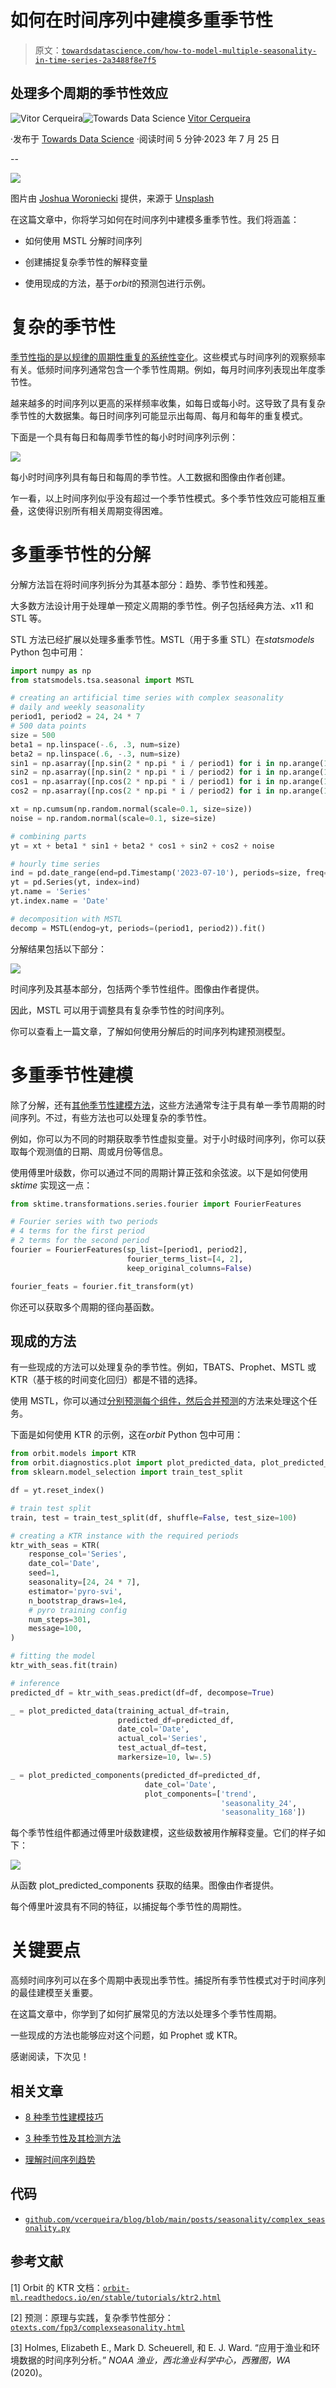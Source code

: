 # 如何在时间序列中建模多重季节性

> 原文：[`towardsdatascience.com/how-to-model-multiple-seasonality-in-time-series-2a3488f8e7f5`](https://towardsdatascience.com/how-to-model-multiple-seasonality-in-time-series-2a3488f8e7f5)

## **处理多个周期的季节性效应**

[](https://vcerq.medium.com/?source=post_page-----2a3488f8e7f5--------------------------------)![Vitor Cerqueira](https://vcerq.medium.com/?source=post_page-----2a3488f8e7f5--------------------------------)[](https://towardsdatascience.com/?source=post_page-----2a3488f8e7f5--------------------------------)![Towards Data Science](https://towardsdatascience.com/?source=post_page-----2a3488f8e7f5--------------------------------) [Vitor Cerqueira](https://vcerq.medium.com/?source=post_page-----2a3488f8e7f5--------------------------------)

·发布于 [Towards Data Science](https://towardsdatascience.com/?source=post_page-----2a3488f8e7f5--------------------------------) ·阅读时间 5 分钟·2023 年 7 月 25 日

--

![](img/b0ff9a93e1a11fae7f8848871a893fcf.png)

图片由 [Joshua Woroniecki](https://unsplash.com/@joshua_j_woroniecki?utm_source=medium&utm_medium=referral) 提供，来源于 [Unsplash](https://unsplash.com/?utm_source=medium&utm_medium=referral)

在这篇文章中，你将学习如何在时间序列中建模多重季节性。我们将涵盖：

+   如何使用 MSTL 分解时间序列

+   创建捕捉复杂季节性的解释变量

+   使用现成的方法，基于*orbit*的预测包进行示例。

# 复杂的季节性

[季节性指的是以规律的周期性重复的系统性变化](https://medium.com/towards-data-science/8-techniques-to-model-seasonality-2f81d739710)。这些模式与时间序列的观察频率有关。低频时间序列通常包含一个季节性周期。例如，每月时间序列表现出年度季节性。

越来越多的时间序列以更高的采样频率收集，如每日或每小时。这导致了具有复杂季节性的大数据集。每日时间序列可能显示出每周、每月和每年的重复模式。

下面是一个具有每日和每周季节性的每小时时间序列示例：

![](img/a9bf9df7169deb16c4568e11a605e577.png)

每小时时间序列具有每日和每周的季节性。人工数据和图像由作者创建。

乍一看，以上时间序列似乎没有超过一个季节性模式。多个季节性效应可能相互重叠，这使得识别所有相关周期变得困难。

# 多重季节性的分解

分解方法旨在将时间序列拆分为其基本部分：趋势、季节性和残差。

大多数方法设计用于处理单一预定义周期的季节性。例子包括经典方法、x11 和 STL 等。

STL 方法已经扩展以处理多重季节性。MSTL（用于多重 STL）在*statsmodels* Python 包中可用：

```py
import numpy as np
from statsmodels.tsa.seasonal import MSTL

# creating an artificial time series with complex seasonality
# daily and weekly seasonality
period1, period2 = 24, 24 * 7
# 500 data points
size = 500
beta1 = np.linspace(-.6, .3, num=size)
beta2 = np.linspace(.6, -.3, num=size)
sin1 = np.asarray([np.sin(2 * np.pi * i / period1) for i in np.arange(1, size + 1)])
sin2 = np.asarray([np.sin(2 * np.pi * i / period2) for i in np.arange(1, size + 1)])
cos1 = np.asarray([np.cos(2 * np.pi * i / period1) for i in np.arange(1, size + 1)])
cos2 = np.asarray([np.cos(2 * np.pi * i / period2) for i in np.arange(1, size + 1)])

xt = np.cumsum(np.random.normal(scale=0.1, size=size))
noise = np.random.normal(scale=0.1, size=size)

# combining parts
yt = xt + beta1 * sin1 + beta2 * cos1 + sin2 + cos2 + noise

# hourly time series
ind = pd.date_range(end=pd.Timestamp('2023-07-10'), periods=size, freq='H')
yt = pd.Series(yt, index=ind)
yt.name = 'Series'
yt.index.name = 'Date'

# decomposition with MSTL
decomp = MSTL(endog=yt, periods=(period1, period2)).fit()
```

分解结果包括以下部分：

![](img/859d8a2048642e9af08c0bbe44259954.png)

时间序列及其基本部分，包括两个季节性组件。图像由作者提供。

因此，MSTL 可以用于调整具有复杂季节性的时间序列。

你可以查看上一篇文章，了解如何使用分解后的时间序列构建预测模型。

# 多重季节性建模

除了分解，还有[其他季节性建模方法](https://medium.com/towards-data-science/8-techniques-to-model-seasonality-2f81d739710)，这些方法通常专注于具有单一季节周期的时间序列。不过，有些方法也可以处理复杂的季节性。

例如，你可以为不同的时期获取季节性虚拟变量。对于小时级时间序列，你可以获取每个观测值的日期、周或月份等信息。

使用傅里叶级数，你可以通过不同的周期计算正弦和余弦波。以下是如何使用*sktime* 实现这一点：

```py
from sktime.transformations.series.fourier import FourierFeatures

# Fourier series with two periods
# 4 terms for the first period
# 2 terms for the second period
fourier = FourierFeatures(sp_list=[period1, period2],
                          fourier_terms_list=[4, 2],
                          keep_original_columns=False)

fourier_feats = fourier.fit_transform(yt)
```

你还可以获取多个周期的径向基函数。

## 现成的方法

有一些现成的方法可以处理复杂的季节性。例如，TBATS、Prophet、MSTL 或 KTR（基于核的时间变化回归）都是不错的选择。

使用 MSTL，你可以通过[分别预测每个组件，然后合并预测](https://medium.com/towards-data-science/8-techniques-to-model-seasonality-2f81d739710)的方法来处理这个任务。

下面是如何使用 KTR 的示例，这在*orbit* Python 包中可用：

```py
from orbit.models import KTR
from orbit.diagnostics.plot import plot_predicted_data, plot_predicted_components
from sklearn.model_selection import train_test_split

df = yt.reset_index()

# train test split
train, test = train_test_split(df, shuffle=False, test_size=100)

# creating a KTR instance with the required periods
ktr_with_seas = KTR(
    response_col='Series',
    date_col='Date',
    seed=1,
    seasonality=[24, 24 * 7],
    estimator='pyro-svi',
    n_bootstrap_draws=1e4,
    # pyro training config
    num_steps=301,
    message=100,
)

# fitting the model
ktr_with_seas.fit(train)

# inference
predicted_df = ktr_with_seas.predict(df=df, decompose=True)

_ = plot_predicted_data(training_actual_df=train,
                        predicted_df=predicted_df,
                        date_col='Date',
                        actual_col='Series',
                        test_actual_df=test,
                        markersize=10, lw=.5)

_ = plot_predicted_components(predicted_df=predicted_df,
                              date_col='Date',
                              plot_components=['trend',
                                               'seasonality_24',
                                               'seasonality_168'])
```

每个季节性组件都通过傅里叶级数建模，这些级数被用作解释变量。它们的样子如下：

![](img/a6c8fc8ff766cd8798cb276893401759.png)

从函数 plot_predicted_components 获取的结果。图像由作者提供。

每个傅里叶波具有不同的特征，以捕捉每个季节性的周期性。

# 关键要点

高频时间序列可以在多个周期中表现出季节性。捕捉所有季节性模式对于时间序列的最佳建模至关重要。

在这篇文章中，你学到了如何扩展常见的方法以处理多个季节性周期。

一些现成的方法也能够应对这个问题，如 Prophet 或 KTR。

感谢阅读，下次见！

## 相关文章

+   [8 种季节性建模技巧](https://medium.com/towards-data-science/8-techniques-to-model-seasonality-2f81d739710)

+   [3 种季节性及其检测方法](https://medium.com/towards-data-science/3-types-of-seasonality-and-how-to-detect-them-4e03f548d167)

+   [理解时间序列趋势](https://medium.com/towards-data-science/understanding-time-series-trend-addfd9d7764e)

## 代码

+   [`github.com/vcerqueira/blog/blob/main/posts/seasonality/complex_seasonality.py`](https://github.com/vcerqueira/blog/blob/main/posts/seasonality/complex_seasonality.py)

## 参考文献

[1] Orbit 的 KTR 文档：[`orbit-ml.readthedocs.io/en/stable/tutorials/ktr2.html`](https://orbit-ml.readthedocs.io/en/stable/tutorials/ktr2.html)

[2] 预测：原理与实践，复杂季节性部分：[`otexts.com/fpp3/complexseasonality.html`](https://otexts.com/fpp3/complexseasonality.html)

[3] Holmes, Elizabeth E., Mark D. Scheuerell, 和 E. J. Ward. “应用于渔业和环境数据的时间序列分析。” *NOAA 渔业，西北渔业科学中心，西雅图，WA* (2020)。
